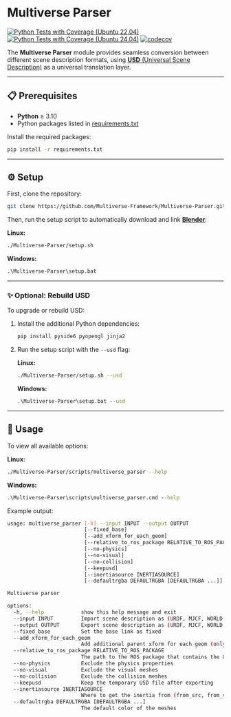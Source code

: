 # Multiverse Parser

[![Python Tests with Coverage (Ubuntu 22.04)](https://github.com/Multiverse-Framework/Multiverse-Parser/actions/workflows/ubuntu-22.04.yml/badge.svg)](https://github.com/Multiverse-Framework/Multiverse-Parser/actions/workflows/ubuntu-22.04.yml)
[![Python Tests with Coverage  (Ubuntu 24.04)](https://github.com/Multiverse-Framework/Multiverse-Parser/actions/workflows/ubuntu-24.04.yml/badge.svg)](https://github.com/Multiverse-Framework/Multiverse-Parser/actions/workflows/ubuntu-24.04.yml)
[![codecov](https://codecov.io/gh/Multiverse-Framework/Multiverse-Parser/graph/badge.svg?token=QYFC2RFVLG)](https://codecov.io/gh/Multiverse-Framework/Multiverse-Parser)

The **Multiverse Parser** module provides seamless conversion between different scene description formats, using [**USD** (Universal Scene Description)](https://openusd.org/release/index.html) as a universal translation layer.

---

## 📋 Prerequisites

- **Python** ≥ 3.10
- Python packages listed in [requirements.txt](https://github.com/Multiverse-Framework/Multiverse-Parser/blob/main/requirements.txt)

Install the required packages:

```bash
pip install -r requirements.txt
```

---

## ⚙️ Setup

First, clone the repository:

```bash
git clone https://github.com/Multiverse-Framework/Multiverse-Parser.git --depth 1
```

Then, run the setup script to automatically download and link [**Blender**](https://www.blender.org/):

**Linux:**
```bash
./Multiverse-Parser/setup.sh
```

**Windows:**
```bat
.\Multiverse-Parser\setup.bat
```

---

### ✨ Optional: Rebuild USD

To upgrade or rebuild USD:

1. Install the additional Python dependencies:

    ```bash
    pip install pyside6 pyopengl jinja2
    ```

2. Run the setup script with the `--usd` flag:

    **Linux:**
    ```bash
    ./Multiverse-Parser/setup.sh --usd
    ```

    **Windows:**
    ```bat
    .\Multiverse-Parser\setup.bat --usd
    ```

---

## 🚀 Usage

To view all available options:

**Linux:**

```bash
./Multiverse-Parser/scripts/multiverse_parser --help
```

**Windows:**

```bat
.\Multiverse-Parser\scripts\multiverse_parser.cmd --help
```

Example output:

```bash
usage: multiverse_parser [-h] --input INPUT --output OUTPUT 
                         [--fixed_base] 
                         [--add_xform_for_each_geom] 
                         [--relative_to_ros_package RELATIVE_TO_ROS_PACKAGE] 
                         [--no-physics] 
                         [--no-visual] 
                         [--no-collision] 
                         [--keepusd] 
                         [--inertiasource INERTIASOURCE]
                         [--defaultrgba DEFAULTRGBA [DEFAULTRGBA ...]]

Multiverse parser

options:
  -h, --help            show this help message and exit
  --input INPUT         Import scene description as (URDF, MJCF, WORLD or USD)
  --output OUTPUT       Export scene description as (URDF, MJCF, WORLD or USD)
  --fixed_base          Set the base link as fixed
  --add_xform_for_each_geom
                        Add additional parent xform for each geom (only for input USD)
  --relative_to_ros_package RELATIVE_TO_ROS_PACKAGE
                        The path to the ROS package that contains the URDF file (only for output URDF)
  --no-physics          Exclude the physics properties
  --no-visual           Exclude the visual meshes
  --no-collision        Exclude the collision meshes
  --keepusd             Keep the temporary USD file after exporting
  --inertiasource INERTIASOURCE
                        Where to get the inertia from (from_src, from_visual_mesh or from_collision_mesh)
  --defaultrgba DEFAULTRGBA [DEFAULTRGBA ...]
                        The default color of the meshes
```
